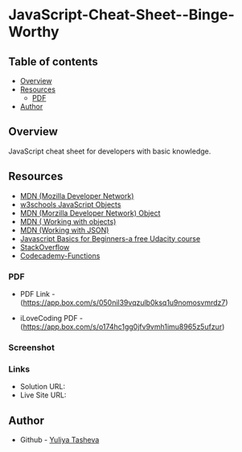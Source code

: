 # JavaScript-Cheat-Sheet--Binge-Worthy

## Table of contents

- [Overview](#overview)
- [Resources](#resources)
  - [PDF](#PDF)
- [Author](#author)

## Overview

JavaScript cheat sheet for developers with basic knowledge.

## Resources

-	[MDN (Mozilla Developer Network)](https://developer.mozilla.org/en-US/search?q=)
- [w3schools JavaScript Objects](https://www.w3schools.com/js/js_objects.asp)
- [MDN (Morzilla Developer Network) Object](https://developer.mozilla.org/en-US/docs/Web/JavaScript/Reference/Global_Objects/Object)
- [MDN ( Working with objects)](https://developer.mozilla.org/en-US/docs/Web/JavaScript/Guide/Working_with_objects)
- [MDN (Working with JSON)](https://developer.mozilla.org/en-US/docs/Learn/JavaScript/Objects/JSON)
- [Javascript Basics for Beginners-a free Udacity course](https://www.udacity.com/course/javascript-basics--ud804)
- [StackOverflow](https://stackoverflow.com/questions/tagged/javascript)
- [Codecademy-Functions](https://www.codecademy.com/learn/introduction-to-javascript/modules/learn-javascript-functions/cheatsheet)

### PDF

- PDF Link - (https://app.box.com/s/050nil39vqzulb0ksq1u9nomosvmrdz7)

- iLoveCoding PDF - (https://app.box.com/s/o174hc1gg0jfv9vmh1imu8965z5ufzur)
  
### Screenshot


### Links

- Solution URL: 
- Live Site URL:

## Author

- Github - [Yuliya Tasheva](https://github.com/YTasheva)
